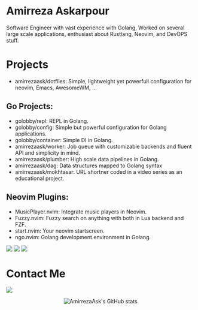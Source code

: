 # Amirreza Askarpour
Software Engineer with vast experience with Golang, Worked on several large scale applications, enthusiast about Rustlang, Neovim, and DevOPS stuff.

# Projects
- amirrezaask/dotfiles: Simple, lightweight yet powerfull configuration for neovim, Emacs, AwesomeWM, ...
## Go Projects:
- golobby/repl: REPL in Golang.
- golobby/config: Simple but powerful configuration for Golang applications.
- golobby/container: Simple DI in Golang.
- amirrezaask/worker: Job queue with customizable backends and fluent API and simplicity in mind.
- amirrezaask/plumber: High scale data pipelines in Golang.
- amirrezaask/dag: Data structures mapped to Golang syntax
- amirrezaask/mokhtasar: URL shortner coded in a video series as an educational project.
 
## Neovim Plugins:
- MusicPlayer.nvim: Integrate music players in Neovim.
- Fuzzy.nvim: Fuzzy search on anything with both in Lua backend and FZF.
- start.nvim: Your neovim startscreen.
- ngo.nvim: Golang development environment in Golang.

[![](https://img.shields.io/badge/-rust-orange?style=for-the-badge&logo=rust)](https://www.rust-lang.org/)
[![](https://img.shields.io/badge/-go-orange?style=for-the-badge&logo=go)](https://go.dev/)
[![](https://img.shields.io/badge/-python3-orange?style=for-the-badge&logo=python)](https://www.python.org/)


# Contact Me

[![](https://img.shields.io/badge/-raskarpour@gmail.com-lightgray?style=for-the-badge&logo=gmail)](mailto:raskarpour@gmail.com)


<p align="center">
  <img src="https://github-readme-stats.vercel.app/api?username=amirrezaask&show_icons=true&theme=monokai" alt="AmirrezaAsk's GitHub stats" />
</p>
